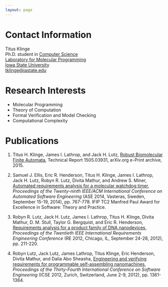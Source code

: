 ```yaml
---
layout: page
---
```


# Contact Information

Titus Klinge <br>
Ph.D. student in [Computer Science](http://www.cs.iastate.edu/) <br>
[Laboratory for Molecular Programming](http://web.cs.iastate.edu/~lamp) <br>
[Iowa State University](http://www.iastate.edu/) <br>
[tklinge@iastate.edu](mailto://tklinge@iastate.edu) <br> 

# Research Interests

- Molecular Programming
- Theory of Computation
- Formal Verification and Model Checking
- Computational Complexity

# Publications

1. Titus H. Klinge, James I. Lathrop, and Jack H. Lutz, 
[Robust Biomolecular Finite Automata](/assets/papers/rbfa15.pdf), 
Technical Report 1505.03931, arXiv.org e-Print archive, 2015.

2. Samuel J. Ellis, Eric R. Henderson, Titus H. Klinge, James I. Lathrop, Jack H. Lutz, Robyn R. Lutz, Divita Mathur, and Andrew S. Miner, 
[Automated requirements analysis for a molecular watchdog timer](/assets/papers/arafamwt14.pdf), 
*Proceedings of the Twenty-ninth IEEE/ACM International Conference on Automated Software Engineering* (ASE 2014, Vasteras, Sweden, September 15-19, 2014), pp. 767-778. 
IFIP TC2 Manfred Paul Award for Excellence in Software: Theory and Practice. 

3. Robyn R. Lutz, Jack H. Lutz, James I. Lathrop, Titus H. Klinge, Divita Mathur, D. M. Stull, Taylor G. Bergquist, and Eric R. Henderson, 
[Requirements analysis for a product family of DNA nanodevices](/assets/papers/rafapfodn12.pdf), 
*Proceedings of the Twentieth IEEE International Requirements Engineering Conference* (RE 2012, Chicago, IL, September 24-28, 2012), pp. 211-220.

4. Robyn Lutz, Jack Lutz, James Lathrop, Titus Klinge, Eric Henderson, Divita Mathur, and Dalia Abo Sheasha, 
[Engineering and verifying requirements for programmable self-assembling nanomachines](/assets/papers/eavrfpsan.pdf), 
*Proceedings of the Thirty-Fourth International Conference on Software Engineering* (ICSE 2012, Zurich, Switzerland, June 2-9, 2012), pp. 1361-1364. 